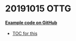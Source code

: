# 20191015 OTTG

#### [Example code on GitHub](https://github.com/hjwp/book-example/)
* [TOC for this](http://www.obeythetestinggoat.com/book/appendix_github_links.html)
<!--stackedit_data:
eyJoaXN0b3J5IjpbLTIxMjAzNjg1MTNdfQ==
-->